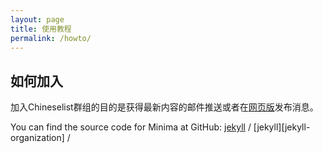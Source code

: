 ```yaml
---
layout: page
title: 使用教程
permalink: /howto/
---
```

## 如何加入

加入Chineselist群组的目的是获得最新内容的邮件推送或者在[网页版](http://chineselist.fi)发布消息。



You can find the source code for Minima at GitHub:
[jekyll](https://google.fi) /
[jekyll][jekyll-organization] /

[c]: http://chineselist.fi{:target="_blank"}

